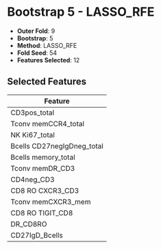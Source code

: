 # Bootstrap 5 - LASSO_RFE

- **Outer Fold**: 9
- **Bootstrap**: 5
- **Method**: LASSO_RFE
- **Fold Seed**: 54
- **Features Selected**: 12

## Selected Features

| Feature |
|---------|
| CD3pos_total |
| Tconv memCCR4_total |
| NK Ki67_total |
| Bcells CD27negIgDneg_total |
| Bcells memory_total |
| Tconv memDR_CD3 |
| CD4neg_CD3 |
| CD8 RO CXCR3_CD3 |
| Tconv memCXCR3_mem |
| CD8 RO TIGIT_CD8 |
| DR_CD8RO |
| CD27IgD_Bcells |
